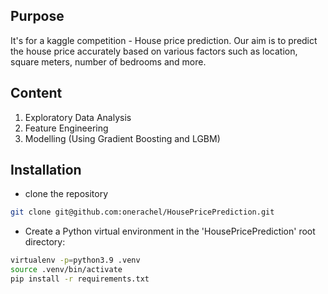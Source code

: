 ## Purpose
It's for a kaggle competition - House price prediction. 
Our aim is to predict the house price accurately based on various factors such as location, square meters, number of bedrooms and more.

## Content
1. Exploratory Data Analysis
2. Feature Engineering
3. Modelling (Using Gradient Boosting and LGBM)

## Installation
- clone the repository
```bash
git clone git@github.com:onerachel/HousePricePrediction.git
```
- Create a Python virtual environment in the 'HousePricePrediction' root directory:
```bash
virtualenv -p=python3.9 .venv
source .venv/bin/activate
pip install -r requirements.txt
```

